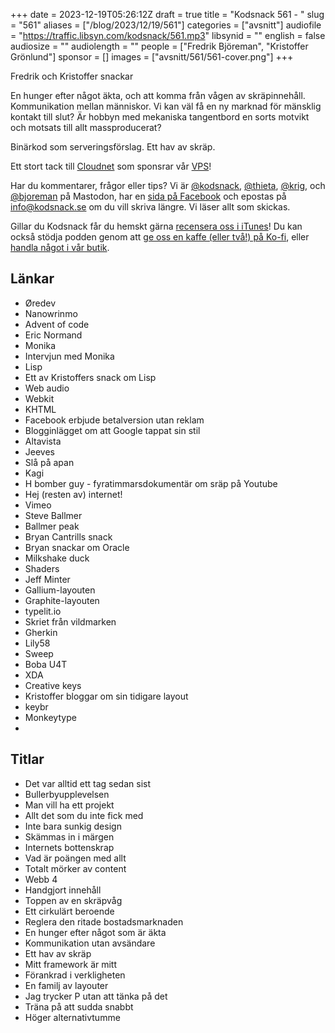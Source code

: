 +++
date = 2023-12-19T05:26:12Z
draft = true
title = "Kodsnack 561 - "
slug = "561"
aliases = ["/blog/2023/12/19/561"]
categories = ["avsnitt"]
audiofile = "https://traffic.libsyn.com/kodsnack/561.mp3"
libsynid = ""
english = false
audiosize = ""
audiolength = ""
people = ["Fredrik Björeman", "Kristoffer Grönlund"]
sponsor = []
images = ["avsnitt/561/561-cover.png"]
+++

Fredrik och Kristoffer snackar 

En hunger efter något äkta, och att komma från vågen av skräpinnehåll. Kommunikation mellan människor. Vi kan väl få en ny marknad för mänsklig kontakt till slut? Är hobbyn med mekaniska tangentbord en sorts motvikt och motsats till allt massproducerat?

Binärkod som serveringsförslag. Ett hav av skräp.

Ett stort tack till [Cloudnet](https://www.cloudnet.se) som sponsrar vår [VPS](https://en.wikipedia.org/wiki/Virtual_private_server)!

Har du kommentarer, frågor eller tips? Vi är [@kodsnack](https://social.podsnack.se/@kodsnack), [@thieta](https://6510.nu/@thieta), [@krig](https://6510.nu/@krig), och [@bjoreman](https://toot.cafe/@bjoreman) på Mastodon, har en [sida på Facebook](https://www.facebook.com/) och epostas på [info@kodsnack.se](mailto:info@kodsnack.se) om du vill skriva längre. Vi läser allt som skickas.

Gillar du Kodsnack får du hemskt gärna [recensera oss i iTunes](https://itunes.apple.com/se/podcast/kodsnack/id561631498?l=en)! Du kan också stödja podden genom att <a href="https://ko-fi.com/kodsnack" rel="payment">ge oss en kaffe (eller två!) på Ko-fi</a>, eller [handla något i vår butik](https://shop.spreadshirt.se/kodsnack/).

## Länkar ##
* Øredev
* Nanowrinmo
* Advent of code
* Eric Normand
* Monika
* Intervjun med Monika
* Lisp
* Ett av Kristoffers snack om Lisp
* Web audio
* Webkit
* KHTML
* Facebook erbjude betalversion utan reklam
* Blogginlägget om att Google tappat sin stil
* Altavista
* Jeeves
* Slå på apan
* Kagi
* H bomber guy - fyratimmarsdokumentär om sräp på Youtube
* Hej (resten av) internet!
* Vimeo
* Steve Ballmer
* Ballmer peak
* Bryan Cantrills snack
* Bryan snackar om Oracle
* Milkshake duck
* Shaders
* Jeff Minter
* Gallium-layouten
* Graphite-layouten
* typelit.io
* Skriet från vildmarken
* Gherkin
* Lily58
* Sweep
* Boba U4T
* XDA
* Creative keys
* Kristoffer bloggar om sin tidigare layout
* keybr
* Monkeytype
* 

## Titlar ##
* Det var alltid ett tag sedan sist
* Bullerbyupplevelsen
* Man vill ha ett projekt
* Allt det som du inte fick med
* Inte bara sunkig design
* Skämmas in i märgen
* Internets bottenskrap
* Vad är poängen med allt
* Totalt mörker av content
* Webb 4
* Handgjort innehåll
* Toppen av en skräpvåg
* Ett cirkulärt beroende
* Reglera den ritade bostadsmarknaden
* En hunger efter något som är äkta
* Kommunikation utan avsändare
* Ett hav av skräp
* Mitt framework är mitt
* Förankrad i verkligheten
* En familj av layouter
* Jag trycker P utan att tänka på det
* Träna på att sudda snabbt
* Höger alternativtumme